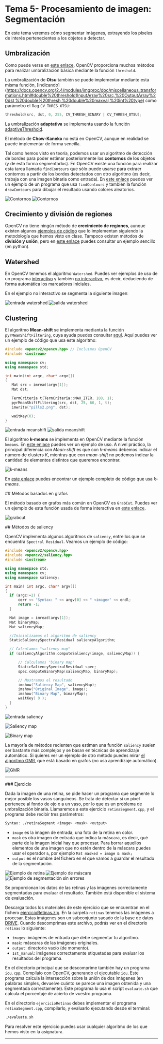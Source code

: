 
# Tema 5- Procesamiento de imagen: Segmentación

En este tema veremos cómo segmentar imágenes, extrayendo los píxeles de interés pertenecientes a los objetos a detectar.

## Umbralización

<!---
Pedir que implementen el "Algoritmo sencillo"?
-->

Como puede verse en [este enlace](https://docs.opencv.org/2.4/doc/tutorials/imgproc/threshold/threshold.html), OpenCV proporciona muchos métodos para realizar umbralización básica mediante la función `threshold`.

La umbralización de **Otsu** también se puede implementar mediante esta misma función, [indicando](https://docs.opencv.org/2.4/modules/imgproc/doc/miscellaneous_transformations.html#double%20threshold(InputArray%20src,%20OutputArray%20dst,%20double%20thresh,%20double%20maxval,%20int%20type) como parámetro el flag `CV_THRES_OTSU`:

```cpp
threshold(src, dst, 0, 255, CV_THRESH_BINARY | CV_THRESH_OTSU);
```

La umbralización **adaptativa** se implementa usando la función   [adaptiveThreshold](http://docs.opencv.org/2.4/modules/imgproc/doc/miscellaneous_transformations.html).

El método de **Chow-Kaneko** no está en OpenCV, aunque en realidad se puede implementar de forma sencilla.

Tal como hemos visto en teoría, podemos usar un algoritmo de detección de bordes para poder estimar posteriormente los **contornos** de los objetos (y de esta forma segmentarlos). En OpenCV existe una función para realizar esta tarea llamada `findContours` que sólo puede usarse para extraer contornos a partir de los bordes detectados con otro algoritmo (es decir, trabaja con una imagen binaria como entrada). En [este enlace](https://docs.opencv.org/2.4/doc/tutorials/imgproc/shapedescriptors/find_contours/find_contours.html) puedes ver un ejemplo de un programa que usa `findContours` y también la función `drawContours` para dibujar el resultado usando colores aleatorios.

![Contornos](images/segmentacion/contours_input.jpg) ![Contornos](images/segmentacion/contours_output.jpg)

## Crecimiento y división de regiones

OpenCV no tiene ningún método de **crecimiento de regiones**, aunque existen algunos [ejemplos de código](https://github.com/ankitdhall/imageSegmentation) que lo implementan siguiendo la metodología que hemos visto en clase. Tampoco existen métodos de **división y unión**, pero en [este enlace](http://vgg.fiit.stuba.sk/2016-06/split-and-merge/) puedes consultar un ejemplo sencillo (en python).

<!---
http://www.lengrand.fr/2011/11/simple-region-growing-implementation-in-python
-->

## Watershed

En OpenCV tenemos el algoritmo `Watershed`. Puedes ver ejemplos de uso de un programa   [interactivo](https://docs.opencv.org/trunk/d8/da9/watershed_8cpp-example.html) y también [no interactivo](https://docs.opencv.org/trunk/d2/dbd/tutorial_distance_transform.html), es decir, deduciendo de forma automática los marcadores iniciales.

En el ejemplo no interactivo se segmenta la siguiente imagen:

![entrada watershed](images/segmentacion/watershed_input.jpg) ![salida watershed](images/segmentacion/watershed_output.jpg)

## Clustering

El algoritmo **Mean-shift** se implementa medianta la función `pyrMeanShiftFiltering`, cuya ayuda puedes consultar [aquí](https://docs.opencv.org/3.0-alpha/modules/imgproc/doc/filtering.html#pyrmeanshiftfiltering). Aquí puedes ver un ejemplo de código que usa este algoritmo:

```cpp
#include <opencv2/opencv.hpp> // Incluimos OpenCV
#include <iostream>

using namespace cv;
using namespace std;

int main(int argc, char* argv[])
{
   Mat src = imread(argv[1]);
   Mat dst;

   TermCriteria t(TermCriteria::MAX_ITER, 100, 1);
   pyrMeanShiftFiltering(src, dst, 25, 60, 1, t);
   imwrite("pills2.png", dst);

   waitKey(0);
}
```

![entrada meanshift](images/segmentacion/pills1.png)
![salida meanshift](images/segmentacion/pills2.png)

<!---

La **segmentación Mean-shift** es algo distinta al filtrado, ya que segmenta la imagen en regiones que tienen aproximadamente el mismo color. Por tanto, mapea cada píxel con su segmento correspondiente. Para obtener contornos de objetos debes usar la segmentación Mean-shift.

**Mean-shift** también está implementado en OpenCV mediante la función
https://github.com/daviddoria/Examples/blob/master/c%2B%2B/OpenCV/MeanShiftSegmentation/MeanShiftSegmentation.cxx
https://stackoverflow.com/questions/31429342/difference-between-meanshiftfiltering-and-meanshiftsegmentation-in-opencv
http://answers.opencv.org/question/175486/meanshift-sample-code-in-c/
https://stackoverflow.com/questions/4831813/image-segmentation-using-mean-shift-explained

void pyrMeanShiftFiltering(InputArray src, OutputArray dst, double sp, double sr, int maxLevel = 1, TermCriteria termcrit = TermCriteria (TermCriteria::MAX_ITER + TermCriteria::EPS, 5, 1)): This implements the  filtering stage of the mean-shift segmentation, obtaining an image, dst, with color gradients and  ne-grain texture  attened. The sp and sr parameters indicate the spatial window and the color window radii.

<!---
Para retina, spatialRad=4; colorRad=8; maxPyrLevel=1

Para retina también:
http://www.pittnuts.com/2015/12/image-segmentation-by-opencv/
--->

El algoritmo **k-means** se implementa en OpenCV mediante la función `kmeans`. En [este enlace](http://docs.opencv.org/3.1.0/de/d63/kmeans_8cpp-example.html) puedes ver un ejemplo de uso. A nivel práctico, la principal diferencia con _Mean-shift_ es que con _k-means_ debemos indicar el número de clusters _K_, mientras que con _mean-shift_ no podemos indicar la cantidad de elementos distintos que queremos encontrar.

![k-means](images/segmentacion/kmeans.jpg)

En [este enlace](https://docs.opencv.org/3.1.0/de/d63/kmeans_8cpp-example.html) puedes encontrar un ejemplo completo de código que usa _k-means_.

## Métodos basados en grafos

El método basado en grafos más común en OpenCV es `GrabCut`. Puedes ver un ejemplo de esta función usada de forma interactiva en [este enlace](https://docs.opencv.org/3.4.1/de/dd0/grabcut_8cpp-example.html).

![grabcut](images/segmentacion/grabcut.jpg)

## Métodos de saliency

OpenCV implementa algunos algoritmos de `saliency`, entre los que se encuentra `Spectral Residual`. Veamos un ejemplo de código:

```cpp
#include <opencv2/opencv.hpp>
#include <opencv2/saliency.hpp>
#include <iostream>

using namespace std;
using namespace cv;
using namespace saliency;

int main( int argc, char* argv[])
{
  if (argc!=2) {
      cerr << "Syntax: " << argv[0] << " <image>" << endl;
      return -1;
  }

  Mat image = imread(argv[1]);
  Mat binaryMap;
  Mat saliencyMap;

  //Inicializamos el algoritmo de saliency
  StaticSaliencySpectralResidual saliencyAlgorithm;

  // Calculamos "saliency map"
  if (saliencyAlgorithm.computeSaliency(image, saliencyMap)) {

      // Calculamos "binary map"
      StaticSaliencySpectralResidual spec;
      spec.computeBinaryMap(saliencyMap, binaryMap);

      // Mostramos el resultado
      imshow("Saliency Map", saliencyMap);
      imshow("Original Image", image);
      imshow("Binary Map", binaryMap);
      waitKey( 0 );
  }
}
```

![entrada saliency](images/segmentacion/giraffe.jpg)

![Saliency map](images/segmentacion/saliency_map.jpg)

![Binary map](images/segmentacion/binary_map.jpg)

La mayoría de métodos recienten que estiman una función `saliency` suelen ser bastante más complejos y se basan  en técnicas de aprendizaje automático. Si quieres ver un ejemplo de otro método puedes mirar [el algoritmo GMR](https://github.com/the-grid/gmr-saliency), que está basado en grafos (no usa aprendizaje automático).

![GMR](images/segmentacion/gmr.png)

<!---
Saliency? BING implementado fuera de contrib, creo (probar en el lab!->NO ES SEGMENTACION!
http://docs.opencv.org/3.2.0/d8/d65/group__saliency.html
https://github.com/fpuja/opencv_contrib/blob/saliencyModuleDevelop/modules/saliency/samples/computeSaliency.cpp
-->

<!---
Segmentación (TODO)
http://www.bogotobogo.com/python/OpenCV_Python/python_opencv3_Image_Global_Thresholding_Adaptive_Thresholding_Otsus_Binarization_Segmentations.php

http://docs.opencv.org/2.4/doc/tutorials/imgproc/threshold/threshold.html UMBRALIZACION ADAPTATIVA!!
Add Otsu’s Binarization: http://docs.opencv.org/3.2.0/d7/d4d/tutorial_py_thresholding.html-->

<!---
```cpp
findContours
```

http://acodigo.blogspot.com.es/2016/04/seguimiento-de-objetos-por-color.html
Se puede con este código (findContours) marcar el contorno y buscar el centroide de las piezas de las damas. También está la función drawContours. findContours implementa el algoritmo http://download.xuebalib.com/xuebalib.com.17233.pdf basado en detección de bordes.
-->

---

### Ejercicio

Dada la imagen de una retina, se pide hacer un programa que segmente lo mejor posible los vasos sanguíneos.  Se trata de detectar si un píxel pertenece al fondo de ojo o a un vaso, por lo que es un problema de umbralización binaria. Llamaremos a este ejercicio `retinaSegment.cpp`, y el programa debe recibir tres parámetros:

```bash
Syntax: ./retinaSegment <image> <mask> <output>
```

* `image` es la imagen de entrada, una foto de la retina en color.
* `mask` es otra imagen de entrada que indica la máscara, es decir, qué parte de la imagen inicial hay que procesar. Para borrar aquellos elementos de una imagen que no estén dentro de la máscara puedes usar el operador `&`, por ejemplo `Mat masked = image & mask;`
* `output` es el nombre del fichero en el que vamos a guardar el resultado de la segmentación.

![Ejemplo de retina](images/segmentacion/21_training.tif)
![Ejemplo de máscara](images/segmentacion/21_training_mask.tif)
![Ejemplo de segmentación sin errores](images/segmentacion/21_manual1.tif)

Se proporcionan los datos de las retinas y las imágenes correctamente segmentadas para evaluar el resultado. También está disponible el sistema de evaluación.

Descarga todos los materiales de este ejercicio que se encuentran en el  fichero [ejercicioRetinas.zip](https://pertusa.gitbooks.io/vision-por-computador/content/images/segmentacion/ejercicioRetinas.zip). En la carpeta `retinas` tenemos las imágenes a procesar. Estas imágenes son un subconjunto sacado de la base de datos [DRIVE](http://www.isi.uu.nl/Research/Databases/DRIVE/). Cuando descomprimas este archivo, podrás ver en el directorio `retinas` lo siguiente:

* `images`: imágenes de entrada que debe segmentar tu algoritmo.
* `mask`: máscaras de las imágenes originales.
* `output`: directorio vacío (de momento).
* `1st_manual`: imágenes correctamente etiquetadas para evaluar los resultados del programa.

En el directorio principal que se descomprime también hay un programa `iou.cpp`. Compílalo con OpenCV, generando el ejecutable `iou`. Este programa calcula la intersección sobre la unión de dos imágenes (en palabras simples, devuelve cuánto se parece una imagen obtenida y una segmentada correctamente). Este programa lo usa el script `evaluate.sh` que calcula el porcentaje de acierto de vuestro programa.

En el directorio `ejercicioRetinas` debes implementar el programa `retinaSegment.cpp`, compilarlo, y evaluarlo  ejecutando desde el terminal:

```bash
./evaluate.sh
```

Para resolver este ejercicio puedes usar cualquier algoritmo de los que hemos visto en la asignatura.

<!---
Para los algoritmos de umbralización:
http://www.isi.uu.nl/Research/Databases/DRIVE
Métrica: Intersection over union: https://stackoverflow.com/questions/11262312/opencv-intersection-between-two-binary-images

Para el resto:
https://docs.opencv.org/3.0-rc1/d3/d2d/group__datasets__is.html
-->

---
